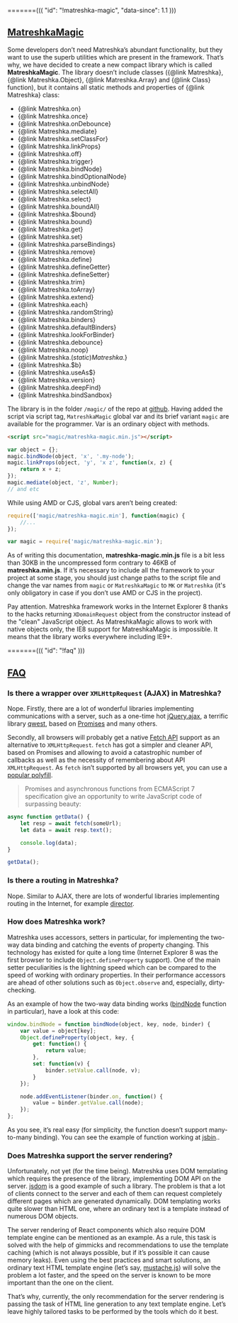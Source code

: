 =======(((
	"id": "!matreshka-magic",
	"data-since": 1.1
)))

## [MatreshkaMagic](#!matreshka-magic)
Some developers don’t need Matreshka’s abundant functionality, but they want to use the superb utilities which are present in the framework. That’s why, we have decided to create a new compact library which is called  **MatreshkaMagic**. The library doesn’t include classes ({@link Matreshka}, {@link Matreshka.Object}, {@link Matreshka.Array} and {@link Class} function), but it contains all static methods and properties of {@link Matreshka} class:

- {@link Matreshka.on}
- {@link Matreshka.once}
- {@link Matreshka.onDebounce}
- {@link Matreshka.mediate}
- {@link Matreshka.setClassFor}
- {@link Matreshka.linkProps}
- {@link Matreshka.off}
- {@link Matreshka.trigger}
- {@link Matreshka.bindNode}
- {@link Matreshka.bindOptionalNode}
- {@link Matreshka.unbindNode}
- {@link Matreshka.selectAll}
- {@link Matreshka.select}
- {@link Matreshka.boundAll}
- {@link Matreshka.$bound}
- {@link Matreshka.bound}
- {@link Matreshka.get}
- {@link Matreshka.set}
- {@link Matreshka.parseBindings}
- {@link Matreshka.remove}
- {@link Matreshka.define}
- {@link Matreshka.defineGetter}
- {@link Matreshka.defineSetter}
- {@link Matreshka.trim}
- {@link Matreshka.toArray}
- {@link Matreshka.extend}
- {@link Matreshka.each}
- {@link Matreshka.randomString}
- {@link Matreshka.binders}
- {@link Matreshka.defaultBinders}
- {@link Matreshka.lookForBinder}
- {@link Matreshka.debounce}
- {@link Matreshka.noop}
- {@link Matreshka.$(static) Matreshka.$}
- {@link Matreshka.$b}
- {@link Matreshka.useAs$}
- {@link Matreshka.version}
- {@link Matreshka.deepFind}
- {@link Matreshka.bindSandbox}

The library is in the folder  ``/magic/`` of the repo at [github](https://github.com/finom/matreshka). Having added the script via script tag, ``MatreshkaMagic`` global var and its brief variant ``magic`` are available for the programmer. Var is an ordinary object with methods.


```html
<script src="magic/matreshka-magic.min.js"></script>
```
```js
var object = {};
magic.bindNode(object, 'x', '.my-node');
magic.linkProps(object, 'y', 'x z', function(x, z) {
	return x + z;
});
magic.mediate(object, 'z', Number);
// and etc
```

While using AMD or CJS, global vars aren’t being created:
```js
require(['magic/matreshka-magic.min'], function(magic) {
	//...
});
```

```js
var magic = require('magic/matreshka-magic.min');
```

As of writing this documentation,  **matreshka-magic.min.js**  file is a bit less than 30KB in the uncompressed form contrary to 46KB of **matreshka.min.js**. If it’s necessary to include all the framework to your project at some stage, you should just change paths to the script file and change the var names from ``magic`` or ``MatreshkaMagic`` to ``MK`` or ``Matreshka`` (it's only obligatory in case if you don’t use AMD or CJS in the project).

Pay attention. Matreshka framework works in the Internet Explorer 8 thanks to the hacks returning ``XDomainRequest`` object from the constructor instead of the "clean" JavaScript object. As MatreshkaMagic allows to work with native objects only, the IE8 support for MatreshkaMagic is impossible. It means that the library works everywhere including IE9+.

=======(((
	"id": "!faq"
)))

## [FAQ](#!faq)
### Is there a wrapper over ``XMLHttpRequest`` (AJAX) in Matreshka?
Nope. Firstly, there are a lot of wonderful libraries implementing communications with a server, such as  a one-time hot [jQuery.ajax](http://api.jquery.com/jquery.ajax/), a terrific library [qwest](https://github.com/pyrsmk/qwest), based on [Promises](https://developer.mozilla.org/ru/docs/Web/JavaScript/Reference/Global_Objects/Promise) and many others.

Secondly, all browsers will probably get a native [Fetch API](https://developer.mozilla.org/en-US/docs/Web/API/Fetch_API) support as an alternative to ``XMLHttpRequest``. ``fetch`` has got a simpler and cleaner API, based on Promises and allowing to avoid a catastrophic number of callbacks as well as the necessity of remembering about API ``XMLHttpRequest``. As ``fetch`` isn’t supported by all browsers yet, you can use a [popular polyfill](https://github.com/github/fetch).

> Promises and asynchronous functions from ECMAScript 7 specification give an opportunity to write JavaScript code of surpassing beauty:

```js
async function getData() {
	let resp = await fetch(someUrl);
	let data = await resp.text();

	console.log(data);
}

getData();
```


### Is there a routing in Matreshka?
Nope. Similar to AJAX, there are lots of wonderful libraries implementing routing in the Internet, for example [director](https://github.com/flatiron/director).


### How does Matreshka work?
Matreshka uses accessors, setters in particular, for implementing the two-way data binding and catching the events of property changing. This technology has existed for quite a long time (Internet Explorer 8 was the first browser to include ``Object.defineProperty`` support). One of the main setter peculiarities is the lightning speed which can be compared to the speed of working with ordinary properties. In their performance accessors are ahead of other solutions such as ``Object.observe`` and, especially, dirty-checking.

As an example of how the two-way data binding works ([bindNode](#!Matreshka-bindNode) function in particular), have a look at this code:

```js
window.bindNode = function bindNode(object, key, node, binder) {
    var value = object[key];
    Object.defineProperty(object, key, {
        get: function() {
            return value;
        },
        set: function(v) {
            binder.setValue.call(node, v);
        }
    });

    node.addEventListener(binder.on, function() {
        value = binder.getValue.call(node);
    });
};
```
As you see, it’s real easy (for simplicity, the function doesn’t  support  many-to-many binding).
You can see the example of function working at [jsbin](http://jsbin.com/mabetap/7/edit?html,js,output)..


### Does Matreshka support the server rendering?

Unfortunately, not yet (for the time being). Matreshka uses DOM templating which requires the presence of the library, implementing DOM API on the server. [jsdom](https://github.com/tmpvar/jsdom) is a good example of such a library. The problem is that a lot of clients connect to the server and each of them can  request completely different pages which are generated dynamically. DOM templating works quite slower than HTML one, where an ordinary text is a template instead of numerous DOM objects.

The server rendering of React components which also require DOM template engine can be mentioned as an example. As a rule, this task is solved with the help of gimmicks and recommendations to use the template caching (which is not always possible, but if it’s possible it can cause memory leaks). Even using the best practices and smart solutions, an ordinary text HTML template engine (let’s say, [mustache.js](https://github.com/janl/mustache.js)) will solve the problem a lot faster, and the speed on the server is known to be more important than the one on the client.

That’s why, currently, the only recommendation for the server rendering is passing the task of  HTML line generation to any text template engine. Let’s leave highly tailored tasks to be performed by the tools which do it best.
